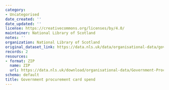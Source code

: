 ```yaml
---
category:
- Uncategorised
date_created: ''
date_updated: ''
license: https://creativecommons.org/licenses/by/4.0/
maintainer: National Library of Scotland
notes: ''
organization: National Library of Scotland
original_dataset_link: https://data.nls.uk/data/organisational-data/government-procurement-card/
records: 2
resources:
- format: ZIP
  name: ZIP
  url: https://data.nls.uk/download/organisational-data/Government-Procurement-Card-Spend.zip
schema: default
title: Government procurement card spend
---
```

